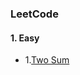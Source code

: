 ### LeetCode

#### 1. Easy

* 1.[Two Sum](https://github.com/cicifang/LeetCode/blob/master/1.Two%20Sum.md)


